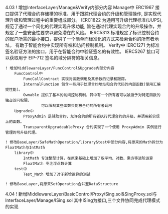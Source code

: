 4.03
    ! 增加InterfaceLayer/Manage&Verify内部分内容
        Manage中
            ERC1967 接口提供了代理合约存储槽的标准，用于跟踪代理合约的升级和管理操作,
                    是实现代理升级和管理过程中的重要组成部分。
            IERC1822 为通用可升级代理标准(UUPS),规范了通过一个简化的代理实现升级功能,
                    旨在通过代理实现合约的升级操作，并规定了一些安全性要求以避免潜在的风险。
            IERC5313 标准规定了标识控制合约的账户所需的最小接口，提供了一个简单而标准化的方式来检索合约的所有者地址。
                    有助于智能合约中实现所有权和访问控制机制。
        Verify中
            IERC1271 为标准签名验证方法的接口，用于在智能合约中验证签名的有效性。
            IERC5267 接口可以获取用于 EIP-712 签名的域分隔符的相关信息。

    ! 增加MiddlewareLayer/FuncControl&Upgrade内部分内容
        FuncControl中
            FuncCallContract 实现对函数调用及其参数的记录和跟踪。
            InternalFunction 包含一些用于处理合约地址和合约代码的内部函数(使用汇编提性能)。
            Ownable 提供了基本的访问控制机制，其中有一个所有者可以被授予对特定函数的独占访问权限，
                    可以限制某些函数只能被合约的所有者调用
        Upgrade中
            ProxyAdmin 是辅助合约，允许合约的所有者执行代理合约的升级，并调用新实现上的函数。
            TransparentUpgradeableProxy 合约实现了一个使用 ProxyAdmin 实例进行管理的可升级代理。
    
    ! 修改BaseLayer/SafeMathOperation/library&test中部分内容,将原来的Math拆分为FloatMath与IntMath
        library中
            IntMath 专注整型计算，在原来基础上增加了取平均、对数、乘方等进阶运算
            FloatMath 专注浮点数计算
        test中
            Test_Math 增加了对于新增运算的测试

    ! 修改BaseLayer,将原来SetOperation合并至DataStructure


4.04
    ! 新增MiddlewareLayer/BasicControl/Proxy/Sing.sol&SingProxy.sol与InterfaceLayer/Manage/ISing.sol
        其中ISing为接口,三个文件协同完成代理模式的实现


